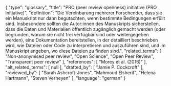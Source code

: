 {
    "type": "glossary",
    "title": "PRO (peer review openness) initiative (PRO Initiative)",
    "definition": "Die Vereinbarung mehrerer Forschender, dass sie ein Manuskript nur dann begutachten, wenn bestimmte Bedingungen erfüllt sind. Insbesondere sollten die Autor:innen des Manuskripts sicherstellen, dass die Daten und Materialien öffentlich zugänglich gemacht werden (oder begründen, warum sie nicht frei verfügbar sind oder weitergegeben werden), eine Dokumentation bereitstellen, in der detailliert beschrieben wird, wie Dateien oder Code zu interpretieren und auszuführen sind, und im Manuskript angeben, wo diese Dateien zu finden sind.",
    "related_terms": [
        "Non-anonymised peer review",
        "Open Science",
        "Open Peer Review",
        "Transparent peer review"
    ],
    "references": [
        "Morey et al. (2016)"
    ],
    "alt_related_terms": [
        null
    ],
    "drafted_by": [
        "Jamie P. Cockcroft"
    ],
    "reviewed_by": [
        "Sarah Ashcroft-Jones",
        "Mahmoud Elsherif",
        "Helena Hartmann",
        "Steven Verheyen"
    ],
    "language": "german"
}